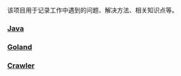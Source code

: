 该项目用于记录工作中遇到的问题、解决方法、相关知识点等。

### [Java](https://github.com/taydy/knowledge/tree/master/java) 

### [Goland](https://github.com/taydy/knowledge/tree/master/goland)

### [Crawler](https://github.com/taydy/knowledge/tree/master/crawler)

